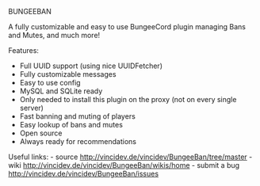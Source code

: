 BUNGEEBAN

A fully customizable and easy to use BungeeCord plugin managing Bans and Mutes, and much more!

Features:
  - Full UUID support (using nice UUIDFetcher)
  - Fully customizable messages
  - Easy to use config
  - MySQL and SQLite ready
  - Only needed to install this plugin on the proxy (not on every single server)
  - Fast banning and muting of players
  - Easy lookup of bans and mutes
  - Open source
  - Always ready for recommendations
  
 Useful links:
    - source http://vincidev.de/vincidev/BungeeBan/tree/master
    - wiki http://vincidev.de/vincidev/BungeeBan/wikis/home
    - submit a bug http://vincidev.de/vincidev/BungeeBan/issues